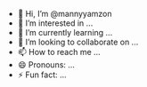 - 👋 Hi, I’m @mannyyamzon
- 👀 I’m interested in ...
- 🌱 I’m currently learning ...
- 💞️ I’m looking to collaborate on ...
- 📫 How to reach me ...
- 😄 Pronouns: ...
- ⚡ Fun fact: ...

<!---
mannyyamzon/mannyyamzon is a ✨ special ✨ repository because its `README.md` (this file) appears on your GitHub profile.
You can click the Preview link to take a look at your changes.
--->
